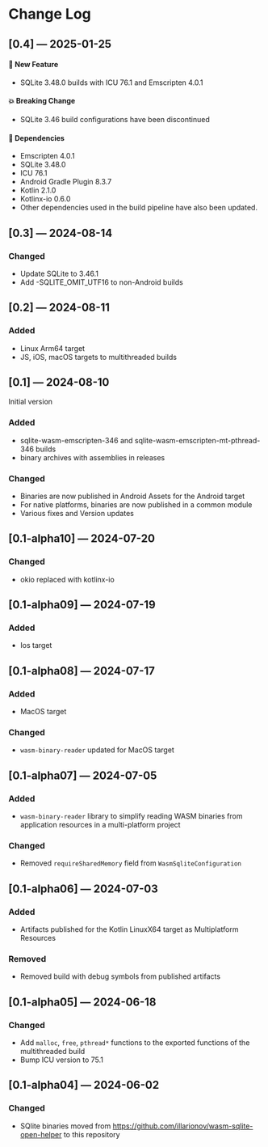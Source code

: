 # Change Log

## [0.4] — 2025-01-25

#### 🚀 New Feature

- SQLite 3.48.0 builds with ICU 76.1 and Emscripten 4.0.1

#### 💥 Breaking Change

- SQLite 3.46 build configurations have been discontinued

#### 🤖 Dependencies

- Emscripten 4.0.1
- SQLite 3.48.0
- ICU 76.1
- Android Gradle Plugin 8.3.7
- Kotlin 2.1.0
- Kotlinx-io 0.6.0
- Other dependencies used in the build pipeline have also been updated.

## [0.3] — 2024-08-14

### Changed

- Update SQLite to 3.46.1
- Add -SQLITE_OMIT_UTF16 to non-Android builds

## [0.2] — 2024-08-11

### Added

- Linux Arm64 target
- JS, iOS, macOS targets to multithreaded builds

## [0.1] — 2024-08-10

Initial version

### Added

- sqlite-wasm-emscripten-346 and sqlite-wasm-emscripten-mt-pthread-346 builds
- binary archives with assemblies in releases

### Changed

- Binaries are now published in Android Assets for the Android target 
- For native platforms, binaries are now published in a common module
- Various fixes and Version updates

## [0.1-alpha10] — 2024-07-20

### Changed

- okio replaced with kotlinx-io

## [0.1-alpha09] — 2024-07-19

### Added

- Ios target

## [0.1-alpha08] — 2024-07-17

### Added

- MacOS target

### Changed

- `wasm-binary-reader` updated for MacOS target

## [0.1-alpha07] — 2024-07-05

### Added

- `wasm-binary-reader` library to simplify reading WASM binaries from application resources in a multi-platform project

### Changed

- Removed `requireSharedMemory` field from `WasmSqliteConfiguration`

## [0.1-alpha06] — 2024-07-03

### Added

- Artifacts published for the Kotlin LinuxX64 target as Multiplatform Resources

### Removed

- Removed build with debug symbols from published artifacts 

## [0.1-alpha05] — 2024-06-18

### Changed

- Add `malloc`, `free`, `pthread*` functions to the exported functions of the multithreaded build
- Bump ICU version to 75.1

## [0.1-alpha04] — 2024-06-02

### Changed

- SQlite binaries moved from https://github.com/illarionov/wasm-sqlite-open-helper to this repository
